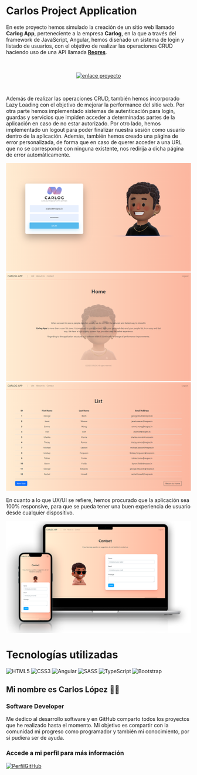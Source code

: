 # Carlos Project Application
En este proyecto hemos simulado la creación de un sitio web llamado **Carlog App**, perteneciente a la empresa **Carlog**, en la que a través del framework de JavaScript, Angular, hemos diseñado un sistema de login y listado de usuarios, con el objetivo de realizar las operaciones CRUD haciendo uso de una API llamada [**Reqres**](https://reqres.in/).

<br>
<p align="center">
  <a href="https://carlosprojectapplication.netlify.app" target="blank">
   <img align="center" src="https://img.shields.io/badge/enlace proyecto-44c5f5?style=for-the-badge" alt="enlace proyecto" height="30px" width="160px" />
  </a>
</p>
</br>

Además de realizar las operaciones CRUD, también hemos incorporado Lazy Loading con el objetivo de mejorar la performance del sitio web. Por otra parte hemos implementado sistemas de autenticación para login, guardas y servicios que impiden acceder a determinadas partes de la aplicación en caso de no estar autorizado. Por otro lado, hemos implementado un logout para poder finalizar nuestra sesión como usuario dentro de la aplicación. Además, también hemos creado una página de error personalizada, de forma que en caso de querer acceder a una URL que no se corresponde con ninguna existente, nos redirija a dicha página de error automáticamente.

![login.png](readmeImages/login.png)
![home.png](readmeImages/home.png)
![list.png](readmeImages/list.png)

En cuanto a lo que UX/UI se refiere, hemos procurado que la aplicación sea 100% responsive, para que se pueda tener una buen experiencia de usuario desde cualquier dispositivo.

![mobileLaptop.png](readmeImages/mobileLaptop.png)

# Tecnologías utilizadas
![HTML5](https://img.shields.io/badge/html5-%23E34F26.svg?style=for-the-badge&logo=html5&logoColor=white) ![CSS3](https://img.shields.io/badge/css3-%231572B6.svg?style=for-the-badge&logo=css3&logoColor=white) ![Angular](https://img.shields.io/badge/angular-%23DD0031.svg?style=for-the-badge&logo=angular&logoColor=white) ![SASS](https://img.shields.io/badge/SASS-hotpink.svg?style=for-the-badge&logo=SASS&logoColor=white) ![TypeScript](https://img.shields.io/badge/typescript-%23007ACC.svg?style=for-the-badge&logo=typescript&logoColor=white) ![Bootstrap](https://img.shields.io/badge/bootstrap-%23563D7C.svg?style=for-the-badge&logo=bootstrap&logoColor=white)

## Mi nombre es Carlos López 👋🏾
### Software Developer

Me dedico al desarrollo software y en GitHub comparto todos los proyectos que he realizado hasta el momento. Mi objetivo es compartir con la comunidad mi progreso como programador y también mi conocimiento, por si pudiera ser de ayuda.

### Accede a mi perfil para más información
[![PerfilGitHub](https://img.shields.io/badge/GitHub-clmonreal-edcc85?style=for-the-badge&logo=github&logoColor=white&labelColor=010101)](https://github.com/clmonreal)
